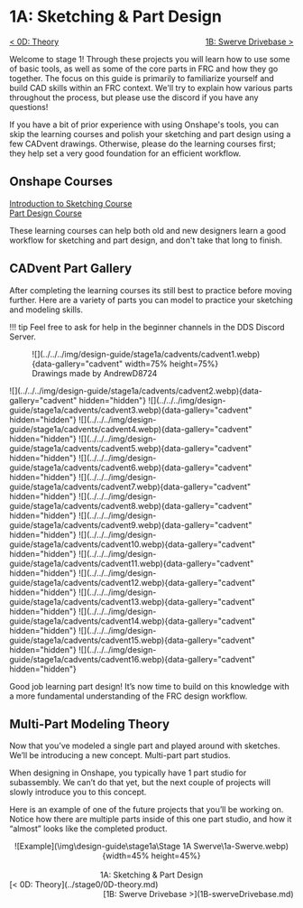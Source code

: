 <style>
.right{
    float:right;
}
.center{
    text-align:center;
}

.left{
    float:left;
}
</style>

# 1A: Sketching & Part Design

<span class="left">[< 0D: Theory](../stage0/0D-theory.md)</span> <span class="right">[1B: Swerve Drivebase >](1B-swerveDrivebase.md)</span>
<br>

Welcome to stage 1! Through these projects you will learn how to use some of basic tools, as well as some of the core parts in FRC and how they go together. The focus on this guide is primarily to familiarize yourself and build CAD skills within an FRC context. We'll try to explain how various parts throughout the process, but please use the discord if you have any questions!  

If you have a bit of prior experience with using Onshape's tools, you can skip the learning courses and polish your sketching and part design using a few CADvent drawings. Otherwise, please do the learning courses first; they help set a very good foundation for an efficient workflow.

## Onshape Courses

[Introduction to Sketching Course](https://learn.onshape.com/courses/introduction-to-sketching)<br>
[Part Design Course](https://learn.onshape.com/courses/fundamentals-part-design-using-part-studios)

These learning courses can help both old and new designers learn a good workflow for sketching and part design, and don't take that long to finish.

## CADvent Part Gallery
After completing the learning courses its still best to practice before moving further. Here are a variety of parts you can model to practice your sketching and modeling skills. 

!!! tip
    Feel free to ask for help in the beginner channels in the DDS Discord Server.

<figure markdown>
![](../../../img/design-guide/stage1a/cadvents/cadvent1.webp){data-gallery="cadvent" width=75% height=75%}
<figcaption>Drawings made by AndrewD8724</figcaption>
</figure>
![](../../../img/design-guide/stage1a/cadvents/cadvent2.webp){data-gallery="cadvent" hidden="hidden"}
![](../../../img/design-guide/stage1a/cadvents/cadvent3.webp){data-gallery="cadvent" hidden="hidden"}
![](../../../img/design-guide/stage1a/cadvents/cadvent4.webp){data-gallery="cadvent" hidden="hidden"}
![](../../../img/design-guide/stage1a/cadvents/cadvent5.webp){data-gallery="cadvent" hidden="hidden"}
![](../../../img/design-guide/stage1a/cadvents/cadvent6.webp){data-gallery="cadvent" hidden="hidden"}
![](../../../img/design-guide/stage1a/cadvents/cadvent7.webp){data-gallery="cadvent" hidden="hidden"}
![](../../../img/design-guide/stage1a/cadvents/cadvent8.webp){data-gallery="cadvent" hidden="hidden"}
![](../../../img/design-guide/stage1a/cadvents/cadvent9.webp){data-gallery="cadvent" hidden="hidden"}
![](../../../img/design-guide/stage1a/cadvents/cadvent10.webp){data-gallery="cadvent" hidden="hidden"}
![](../../../img/design-guide/stage1a/cadvents/cadvent11.webp){data-gallery="cadvent" hidden="hidden"}
![](../../../img/design-guide/stage1a/cadvents/cadvent12.webp){data-gallery="cadvent" hidden="hidden"}
![](../../../img/design-guide/stage1a/cadvents/cadvent13.webp){data-gallery="cadvent" hidden="hidden"}
![](../../../img/design-guide/stage1a/cadvents/cadvent14.webp){data-gallery="cadvent" hidden="hidden"}
![](../../../img/design-guide/stage1a/cadvents/cadvent15.webp){data-gallery="cadvent" hidden="hidden"}
![](../../../img/design-guide/stage1a/cadvents/cadvent16.webp){data-gallery="cadvent" hidden="hidden"}

Good job learning part design! It’s now time to build on this knowledge with a more fundamental understanding of the FRC design workflow.

## Multi-Part Modeling Theory

Now that you’ve modeled a single part and played around with sketches. We’ll be introducing a new concept. Multi-part part studios.

When designing in Onshape, you typically have 1 part studio for subassembly. We can’t do that yet, but the next couple of projects will slowly introduce you to this concept. 

Here is an example of one of the future projects that you’ll be working on. Notice how there are multiple parts inside of this one part studio, and how it “almost” looks like the completed product.

<center>![Example](\img\design-guide\stage1a\Stage 1A Swerve\1a-Swerve.webp){width=45% height=45%}</center>

<br>
<center>1A: Sketching & Part Design</center> 
<span class="left">[< 0D: Theory](../stage0/0D-theory.md)</span> <span class="right">[1B: Swerve Drivebase >](1B-swerveDrivebase.md)</span>
<br>
<br>